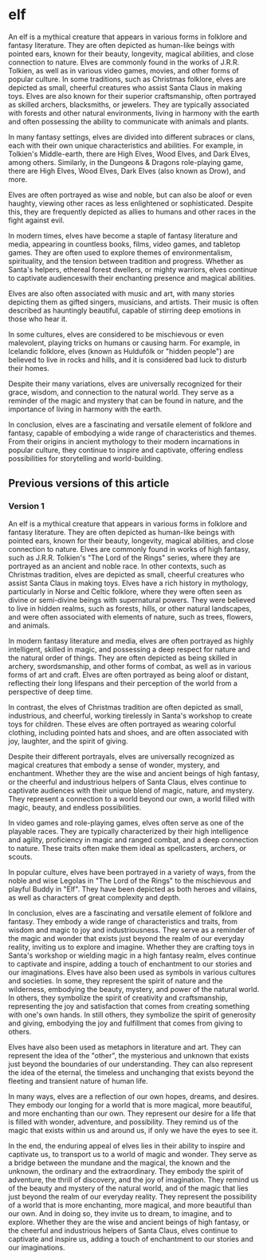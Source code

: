 # elf

An elf is a mythical creature that appears in various forms in folklore and fantasy literature. They are often depicted as human-like beings with pointed ears, known for their beauty, longevity, magical abilities, and close connection to nature. Elves are commonly found in the works of J.R.R. Tolkien, as well as in various video games, movies, and other forms of popular culture. In some traditions, such as Christmas folklore, elves are depicted as small, cheerful creatures who assist Santa Claus in making toys. Elves are also known for their superior craftsmanship, often portrayed as skilled archers, blacksmiths, or jewelers. They are typically associated with forests and other natural environments, living in harmony with the earth and often possessing the ability to communicate with animals and plants.

In many fantasy settings, elves are divided into different subraces or clans, each with their own unique characteristics and abilities. For example, in Tolkien's Middle-earth, there are High Elves, Wood Elves, and Dark Elves, among others. Similarly, in the Dungeons & Dragons role-playing game, there are High Elves, Wood Elves, Dark Elves (also known as Drow), and more.

Elves are often portrayed as wise and noble, but can also be aloof or even haughty, viewing other races as less enlightened or sophisticated. Despite this, they are frequently depicted as allies to humans and other races in the fight against evil. 

In modern times, elves have become a staple of fantasy literature and media, appearing in countless books, films, video games, and tabletop games. They are often used to explore themes of environmentalism, spirituality, and the tension between tradition and progress. Whether as Santa's helpers, ethereal forest dwellers, or mighty warriors, elves continue to captivate audienceswith their enchanting presence and magical abilities. 

Elves are also often associated with music and art, with many stories depicting them as gifted singers, musicians, and artists. Their music is often described as hauntingly beautiful, capable of stirring deep emotions in those who hear it. 

In some cultures, elves are considered to be mischievous or even malevolent, playing tricks on humans or causing harm. For example, in Icelandic folklore, elves (known as Huldufólk or "hidden people") are believed to live in rocks and hills, and it is considered bad luck to disturb their homes. 

Despite their many variations, elves are universally recognized for their grace, wisdom, and connection to the natural world. They serve as a reminder of the magic and mystery that can be found in nature, and the importance of living in harmony with the earth. 

In conclusion, elves are a fascinating and versatile element of folklore and fantasy, capable of embodying a wide range of characteristics and themes. From their origins in ancient mythology to their modern incarnations in popular culture, they continue to inspire and captivate, offering endless possibilities for storytelling and world-building.

## Previous versions of this article

### Version 1

An elf is a mythical creature that appears in various forms in folklore and fantasy literature. They are often depicted as human-like beings with pointed ears, known for their beauty, longevity, magical abilities, and close connection to nature. Elves are commonly found in works of high fantasy, such as J.R.R. Tolkien's "The Lord of the Rings" series, where they are portrayed as an ancient and noble race. In other contexts, such as Christmas tradition, elves are depicted as small, cheerful creatures who assist Santa Claus in making toys. Elves have a rich history in mythology, particularly in Norse and Celtic folklore, where they were often seen as divine or semi-divine beings with supernatural powers. They were believed to live in hidden realms, such as forests, hills, or other natural landscapes, and were often associated with elements of nature, such as trees, flowers, and animals.

In modern fantasy literature and media, elves are often portrayed as highly intelligent, skilled in magic, and possessing a deep respect for nature and the natural order of things. They are often depicted as being skilled in archery, swordsmanship, and other forms of combat, as well as in various forms of art and craft. Elves are often portrayed as being aloof or distant, reflecting their long lifespans and their perception of the world from a perspective of deep time.

In contrast, the elves of Christmas tradition are often depicted as small, industrious, and cheerful, working tirelessly in Santa's workshop to create toys for children. These elves are often portrayed as wearing colorful clothing, including pointed hats and shoes, and are often associated with joy, laughter, and the spirit of giving.

Despite their different portrayals, elves are universally recognized as magical creatures that embody a sense of wonder, mystery, and enchantment. Whether they are the wise and ancient beings of high fantasy, or the cheerful and industrious helpers of Santa Claus, elves continue to captivate audiences with their unique blend of magic, nature, and mystery. They represent a connection to a world beyond our own, a world filled with magic, beauty, and endless possibilities.

In video games and role-playing games, elves often serve as one of the playable races. They are typically characterized by their high intelligence and agility, proficiency in magic and ranged combat, and a deep connection to nature. These traits often make them ideal as spellcasters, archers, or scouts.

In popular culture, elves have been portrayed in a variety of ways, from the noble and wise Legolas in "The Lord of the Rings" to the mischievous and playful Buddy in "Elf". They have been depicted as both heroes and villains, as well as characters of great complexity and depth.

In conclusion, elves are a fascinating and versatile element of folklore and fantasy. They embody a wide range of characteristics and traits, from wisdom and magic to joy and industriousness. They serve as a reminder of the magic and wonder that exists just beyond the realm of our everyday reality, inviting us to explore and imagine. Whether they are crafting toys in Santa's workshop or wielding magic in a high fantasy realm, elves continue to captivate and inspire, adding a touch of enchantment to our stories and our imaginations. Elves have also been used as symbols in various cultures and societies. In some, they represent the spirit of nature and the wilderness, embodying the beauty, mystery, and power of the natural world. In others, they symbolize the spirit of creativity and craftsmanship, representing the joy and satisfaction that comes from creating something with one's own hands. In still others, they symbolize the spirit of generosity and giving, embodying the joy and fulfillment that comes from giving to others.

Elves have also been used as metaphors in literature and art. They can represent the idea of the "other", the mysterious and unknown that exists just beyond the boundaries of our understanding. They can also represent the idea of the eternal, the timeless and unchanging that exists beyond the fleeting and transient nature of human life.

In many ways, elves are a reflection of our own hopes, dreams, and desires. They embody our longing for a world that is more magical, more beautiful, and more enchanting than our own. They represent our desire for a life that is filled with wonder, adventure, and possibility. They remind us of the magic that exists within us and around us, if only we have the eyes to see it.

In the end, the enduring appeal of elves lies in their ability to inspire and captivate us, to transport us to a world of magic and wonder. They serve as a bridge between the mundane and the magical, the known and the unknown, the ordinary and the extraordinary. They embody the spirit of adventure, the thrill of discovery, and the joy of imagination. They remind us of the beauty and mystery of the natural world, and of the magic that lies just beyond the realm of our everyday reality. They represent the possibility of a world that is more enchanting, more magical, and more beautiful than our own. And in doing so, they invite us to dream, to imagine, and to explore. Whether they are the wise and ancient beings of high fantasy, or the cheerful and industrious helpers of Santa Claus, elves continue to captivate and inspire us, adding a touch of enchantment to our stories and our imaginations. 